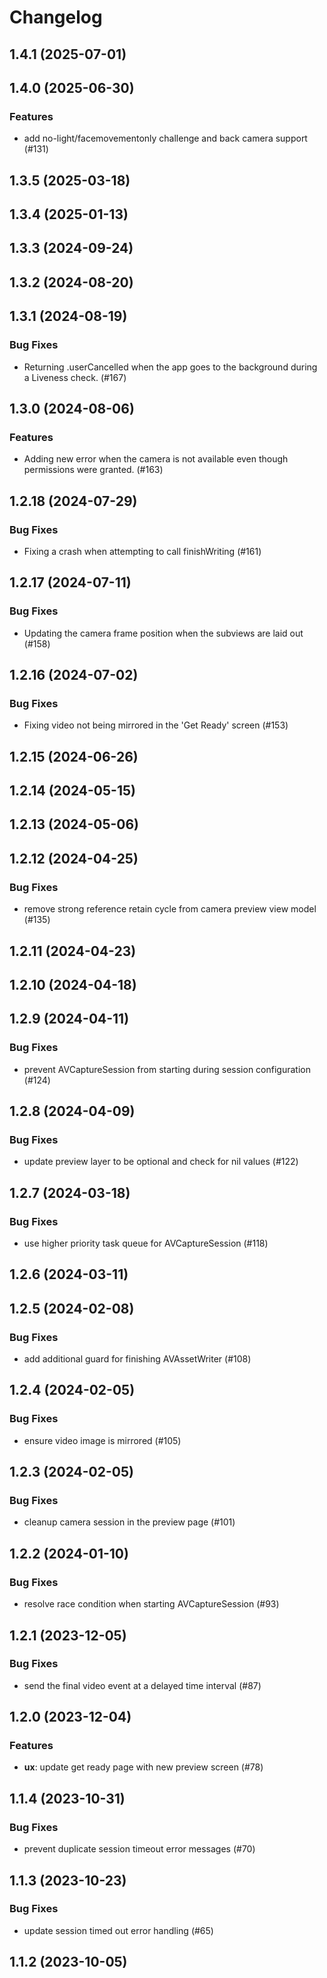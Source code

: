 # Changelog

## 1.4.1 (2025-07-01)

## 1.4.0 (2025-06-30)

### Features

- add no-light/facemovementonly challenge and back camera support  (#131)

## 1.3.5 (2025-03-18)

## 1.3.4 (2025-01-13)

## 1.3.3 (2024-09-24)

## 1.3.2 (2024-08-20)

## 1.3.1 (2024-08-19)

### Bug Fixes

- Returning .userCancelled when the app goes to the background during a Liveness check. (#167)

## 1.3.0 (2024-08-06)

### Features

- Adding new error when the camera is not available even though permissions were granted. (#163)

## 1.2.18 (2024-07-29)

### Bug Fixes

- Fixing a crash when attempting to call finishWriting (#161)

## 1.2.17 (2024-07-11)

### Bug Fixes

- Updating the camera frame position when the subviews are laid out (#158)

## 1.2.16 (2024-07-02)

### Bug Fixes

- Fixing video not being mirrored in the 'Get Ready' screen (#153)

## 1.2.15 (2024-06-26)

## 1.2.14 (2024-05-15)

## 1.2.13 (2024-05-06)

## 1.2.12 (2024-04-25)

### Bug Fixes

- remove strong reference retain cycle from camera preview view model (#135)

## 1.2.11 (2024-04-23)

## 1.2.10 (2024-04-18)

## 1.2.9 (2024-04-11)

### Bug Fixes

- prevent AVCaptureSession from starting during session configuration (#124)

## 1.2.8 (2024-04-09)

### Bug Fixes

- update preview layer to be optional and check for nil values (#122)

## 1.2.7 (2024-03-18)

### Bug Fixes

- use higher priority task queue for AVCaptureSession (#118)

## 1.2.6 (2024-03-11)

## 1.2.5 (2024-02-08)

### Bug Fixes

- add additional guard for finishing AVAssetWriter (#108)

## 1.2.4 (2024-02-05)

### Bug Fixes

- ensure video image is mirrored (#105)

## 1.2.3 (2024-02-05)

### Bug Fixes

- cleanup camera session in the preview page (#101)

## 1.2.2 (2024-01-10)

### Bug Fixes

- resolve race condition when starting AVCaptureSession (#93)

## 1.2.1 (2023-12-05)

### Bug Fixes

- send the final video event at a delayed time interval (#87)

## 1.2.0 (2023-12-04)

### Features

- **ux**: update get ready page with new preview screen (#78)

## 1.1.4 (2023-10-31)

### Bug Fixes

- prevent duplicate session timeout error messages (#70)

## 1.1.3 (2023-10-23)

### Bug Fixes

- update session timed out error handling (#65)

## 1.1.2 (2023-10-05)


